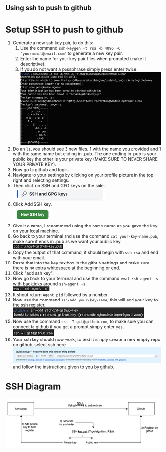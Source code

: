 ## Using ssh to push to github
# Setup SSH to push to github
1) Generate a new ssh key pair, to do this:
   1) Use the command `ssh-keygen -t rsa -b 4096 -C "youremail@email.com"` to generate a new key pair.
   2) Enter the name for your key pair files when prompted (make it descriptive).
   3) If you do not want a passphrase simply press enter twice.
   ![Generate key pair](../../../readme-images/generate-key-pair.png)
2) Do an `ls`, you should see 2 new files, 1 with the name you provided and 1 with the same name but ending in .pub. The one ending in .pub is your public key the other is your private key (MAKE SURE TO NEVER SHARE YOUR PRIVATE KEY).
3) Now go to github and login.
4) Navigate to your settings by clicking on your profile picture in the top right and selecting settings.
5) Then click on SSH and GPG keys on the side.<br>
   ![SSH key setting on github](../../../readme-images/ssh-key-setting-on-github.png)
6) Click Add SSH key.<br>
   ![New SSH key button](../../../readme-images/new-ssh-key-button.png)
7) Give it a name, I recommend using the same name as you gave the key on your local machine.
8) Go back to your terminal and use the command `cat your-key-name.pub`, make sure it ends in .pub as we want your public key.<br>
   ![Command to get public key](../../../readme-images/command-to-get-public-key.png)
9)  Copy the output of that command, it should begin with `ssh-rsa` and end with your email.
10) Paste that into the key textbox in the github settings and make sure there is no extra whitespace at the beginning or end.
11) Click "add ssh key".
12) Now go back to your terminal and use the command `eval ssh-agent -s` with backticks around `ssh-agent -s`.<br>
    ![Eval SSH commad](../../../readme-images/eval-ssh-commad.png)
13) It shout return `Agent pid` followed by a number.
14) Now use the command `ssh-add your-key-name`, this will add your key to the ssh register.<br>
    ![SSH add command](../../../readme-images/ssh-add-command.png)
15) Now use the command `ssh -T git@github.com`, to make sure you can connect to github if you get a prompt simply enter `yes`.<br>
    ![Test SSH command](../../../readme-images/test-ssh-command.png)
16) Your ssh key should now work, to test it simply create a new empty repo on github, select ssh here:<br>
   ![SSH option for repo setup](../../../readme-images/ssh-option-for-repo-setup.png)<br>
and follow the instructions given to you by github.

# SSH Diagram
![SSH for github](../../../readme-images/ssh-for-github.jpg)